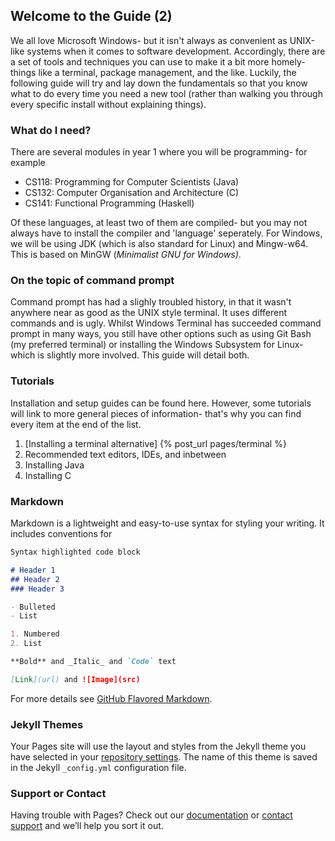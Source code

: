 ## Welcome to the Guide (2)

We all love Microsoft Windows- but it isn't always as convenient as UNIX-like systems when it comes to software development. Accordingly, there are a set of tools and techniques you can use to make it a bit more homely- things like a terminal, package management, and the like. Luckily, the following guide will try and lay down the fundamentals so that you know what to do every time you need a new tool (rather than walking you through every specific install without explaining things).

### What do I need?
There are several modules in year 1 where you will be programming- for example
- CS118: Programming for Computer Scientists (Java)
- CS132: Computer Organisation and Architecture (C)
- CS141: Functional Programming (Haskell)

Of these languages, at least two of them are compiled- but you may not always have to install the compiler and 'language' seperately. For Windows, we will be using JDK (which is also standard for Linux) and Mingw-w64. This is based on MinGW (_Minimalist GNU for Windows)_.

### On the topic of command prompt
Command prompt has had a slighly troubled history, in that it wasn't anywhere near as good as the UNIX style terminal. It uses different commands and is ugly. Whilst Windows Terminal has succeeded command prompt in many ways, you still have other options such as using Git Bash (my preferred terminal) or installing the Windows Subsystem for Linux- which is slightly more involved. This guide will detail both.

### Tutorials
Installation and setup guides can be found here. However, some tutorials will link to more general pieces of information- that's why you can find every item at the end of the list.

1. [Installing a terminal alternative] {% post_url pages/terminal %} 
2. Recommended text editors, IDEs, and inbetween
3. Installing Java
4. Installing C

### Markdown

Markdown is a lightweight and easy-to-use syntax for styling your writing. It includes conventions for

```markdown
Syntax highlighted code block

# Header 1
## Header 2
### Header 3

- Bulleted
- List

1. Numbered
2. List

**Bold** and _Italic_ and `Code` text

[Link](url) and ![Image](src)
```

For more details see [GitHub Flavored Markdown](https://guides.github.com/features/mastering-markdown/).

### Jekyll Themes

Your Pages site will use the layout and styles from the Jekyll theme you have selected in your [repository settings](https://github.com/arkamnite/windows-dcs.github.io/settings). The name of this theme is saved in the Jekyll `_config.yml` configuration file.

### Support or Contact

Having trouble with Pages? Check out our [documentation](https://docs.github.com/categories/github-pages-basics/) or [contact support](https://github.com/contact) and we’ll help you sort it out.
